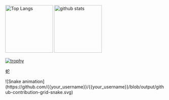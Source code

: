 <p align="left"> 
  <img alt="Top Langs" height="150px" src="https://github-readme-stats.vercel.app/api/top-langs/?username=YuugouOhno&layout=compact&show_icons=ture&theme=synthwave" />
  <img alt="github stats" height="150px" src="https://github-readme-stats.vercel.app/api?username=YuugouOhno&theme=synthwave&show_icons=true" />
</p>

[![trophy](https://github-profile-trophy.vercel.app/?username=YuugouOhno&theme=dracula&column=7)](https://github.com/ryo-ma/github-profile-trophy)

<p>蛇</p>
![Snake animation](https://github.com/{{your_username}}/{{your_username}}/blob/output/github-contribution-grid-snake.svg)
